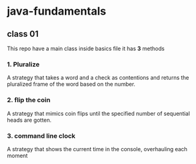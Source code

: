 # java-fundamentals

 ## **class 01**

 This repo have a main  class inside basics file it has **3** methods 

 ### 1. Pluralize 
  A strategy that takes a word and a check as contentions and returns the pluralized frame of the word based on the number.

  ### 2. flip the coin 
  A strategy that mimics coin flips until the specified number of sequential heads are gotten. 

  ### 3. command line clock 
  A strategy that shows the current time in the console, overhauling each moment 